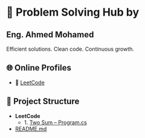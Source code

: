 # 🧠 Problem Solving Hub by 
## Eng. Ahmed Mohamed

Efficient solutions. Clean code. Continuous growth.

## 🌐 Online Profiles
  - 🧠 [LeetCode](https://leetcode.com/u/LCaD4b5TR6/)
<h2>📁 Project Structure</h2>

<ul>
  <li>
    <strong>LeetCode</strong>
    <ul>
      <li>
        1.
        <a href="./leetcode/1. Two Sum/Program.cs">
           Two Sum – Program.cs
        </a>
      </li>
    </ul>
  </li>
  <li>
    <a href="https://github.com/your-username/problem-solving/blob/main/README.md">README.md</a>
  </li>
</ul>
